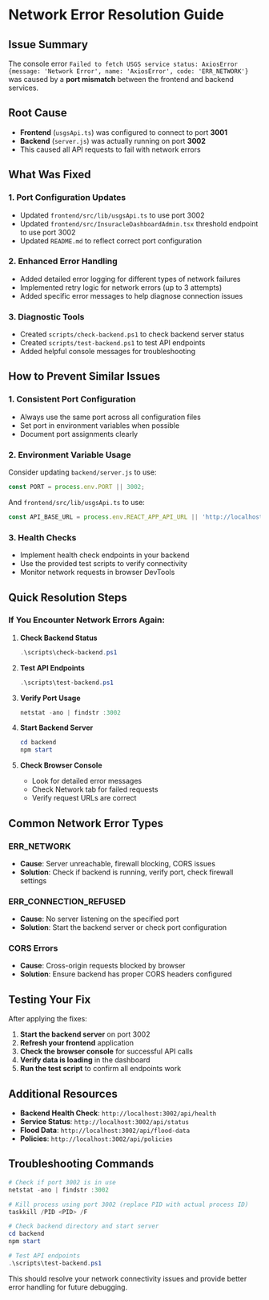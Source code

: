 # Network Error Resolution Guide

## Issue Summary

The console error `Failed to fetch USGS service status: AxiosError {message: 'Network Error', name: 'AxiosError', code: 'ERR_NETWORK'}` was caused by a **port mismatch** between the frontend and backend services.

## Root Cause

- **Frontend** (`usgsApi.ts`) was configured to connect to port **3001**
- **Backend** (`server.js`) was actually running on port **3002**
- This caused all API requests to fail with network errors

## What Was Fixed

### 1. Port Configuration Updates
- Updated `frontend/src/lib/usgsApi.ts` to use port 3002
- Updated `frontend/src/InsuracleDashboardAdmin.tsx` threshold endpoint to use port 3002
- Updated `README.md` to reflect correct port configuration

### 2. Enhanced Error Handling
- Added detailed error logging for different types of network failures
- Implemented retry logic for network errors (up to 3 attempts)
- Added specific error messages to help diagnose connection issues

### 3. Diagnostic Tools
- Created `scripts/check-backend.ps1` to check backend server status
- Created `scripts/test-backend.ps1` to test API endpoints
- Added helpful console messages for troubleshooting

## How to Prevent Similar Issues

### 1. Consistent Port Configuration
- Always use the same port across all configuration files
- Set port in environment variables when possible
- Document port assignments clearly

### 2. Environment Variable Usage
Consider updating `backend/server.js` to use:
```javascript
const PORT = process.env.PORT || 3002;
```

And `frontend/src/lib/usgsApi.ts` to use:
```typescript
const API_BASE_URL = process.env.REACT_APP_API_URL || 'http://localhost:3002/api';
```

### 3. Health Checks
- Implement health check endpoints in your backend
- Use the provided test scripts to verify connectivity
- Monitor network requests in browser DevTools

## Quick Resolution Steps

### If You Encounter Network Errors Again:

1. **Check Backend Status**
   ```powershell
   .\scripts\check-backend.ps1
   ```

2. **Test API Endpoints**
   ```powershell
   .\scripts\test-backend.ps1
   ```

3. **Verify Port Usage**
   ```powershell
   netstat -ano | findstr :3002
   ```

4. **Start Backend Server**
   ```powershell
   cd backend
   npm start
   ```

5. **Check Browser Console**
   - Look for detailed error messages
   - Check Network tab for failed requests
   - Verify request URLs are correct

## Common Network Error Types

### ERR_NETWORK
- **Cause**: Server unreachable, firewall blocking, CORS issues
- **Solution**: Check if backend is running, verify port, check firewall settings

### ERR_CONNECTION_REFUSED
- **Cause**: No server listening on the specified port
- **Solution**: Start the backend server or check port configuration

### CORS Errors
- **Cause**: Cross-origin requests blocked by browser
- **Solution**: Ensure backend has proper CORS headers configured

## Testing Your Fix

After applying the fixes:

1. **Start the backend server** on port 3002
2. **Refresh your frontend** application
3. **Check the browser console** for successful API calls
4. **Verify data is loading** in the dashboard
5. **Run the test script** to confirm all endpoints work

## Additional Resources

- **Backend Health Check**: `http://localhost:3002/api/health`
- **Service Status**: `http://localhost:3002/api/status`
- **Flood Data**: `http://localhost:3002/api/flood-data`
- **Policies**: `http://localhost:3002/api/policies`

## Troubleshooting Commands

```powershell
# Check if port 3002 is in use
netstat -ano | findstr :3002

# Kill process using port 3002 (replace PID with actual process ID)
taskkill /PID <PID> /F

# Check backend directory and start server
cd backend
npm start

# Test API endpoints
.\scripts\test-backend.ps1
```

This should resolve your network connectivity issues and provide better error handling for future debugging.

